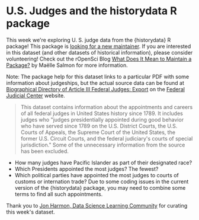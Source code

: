 # U.S. Judges and the historydata R package

This week we're exploring U. S. judge data from the {historydata} R package! 
This package is [looking for a new maintainer](https://github.com/ropensci/historydata/issues/23).
If you are interested in this dataset (and other datasets of historical information), please consider volunteering!
Check out the rOpenSci Blog [What Does It Mean to Maintain a Package?](https://ropensci.org/blog/2023/02/07/what-does-it-mean-to-maintain-a-package/) by Maëlle Salmon for more information.

Note: The package help for this dataset links to a particular PDF with some information about judgeships, but the actual source data can be found at [Biographical Directory of Article III Federal Judges: Export](https://www.fjc.gov/history/judges/biographical-directory-article-iii-federal-judges-export) on the [Federal Judicial Center](https://www.fjc.gov/) website.

> This dataset contains information about the appointments and careers of all federal judges in United States history since 1789. It includes judges who "judges presidentially appointed during good behavior who have served since 1789 on the U.S. District Courts, the U.S. Courts of Appeals, the Supreme Court of the United States, the former U.S. Circuit Courts, and the federal judiciary's courts of special jurisdiction." Some of the unnecessary information from the source has been excluded.

- How many judges have Pacific Islander as part of their designated race?
- Which Presidents appointed the most judges? The fewest?
- Which political parties have appointed the most judges to courts of customs or internation trade? Due to some coding issues in the current version of the {historydata} package, you may need to combine some terms to find all such appointments.

Thank you to [Jon Harmon, Data Science Learning Community](https://github.com/jonthegeek) for curating this week's dataset.
